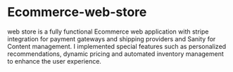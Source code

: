 # Ecommerce-web-store

web store is a fully functional Ecommerce web application  with stripe integration for payment gateways and shipping providers and Sanity for Content management. I implemented special features such as personalized recommendations, dynamic pricing and automated inventory management to enhance the user experience.
